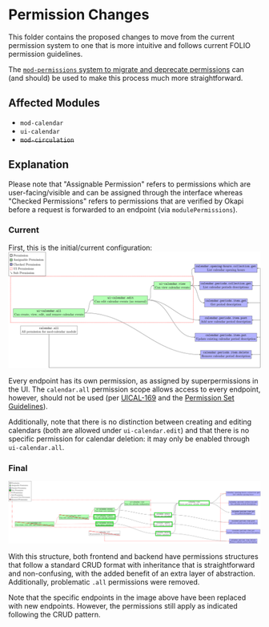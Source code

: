 # Permission Changes

This folder contains the proposed changes to move from the current permission system to one that is
more intuitive and follows current FOLIO permission guidelines.

The
[`mod-permissions` system to migrate and deprecate permissions](https://wiki.folio.org/display/DD/Migration+of+Static+Permissions+Upon+Upgrade#MigrationofStaticPermissionsUponUpgrade-ChangestoOKAPI)
can (and should) be used to make this process much more straightforward.

## Affected Modules

- `mod-calendar`
- `ui-calendar`
- ~~`mod-circulation`~~

## Explanation

Please note that "Assignable Permission" refers to permissions which are user-facing/visible and can
be assigned through the interface whereas "Checked Permissions" refers to permissions that are
verified by Okapi before a request is forwarded to an endpoint (via `modulePermissions`).

### Current

First, this is the initial/current configuration:
![img](https://raw.githubusercontent.com/ualibweb/ua-folio-docs/main/docs/mod-calendar-2.0-changes/permissions/current.png)

Every endpoint has its own permission, as assigned by superpermissions in the UI. The `calendar.all`
permission scope allows access to every endpoint, however, should not be used (per
[UICAL-169](https://issues.folio.org/projects/UICAL/issues/UICAL-169?filter=allopenissues) and the
[Permission Set Guidelines](https://wiki.folio.org/display/DD/Permission+Set+Guidelines#PermissionSetGuidelines-Using*.allPermissions)).

Additionally, note that there is no distinction between creating and editing calendars (both are
allowed under `ui-calendar.edit`) and that there is no specific permission for calendar deletion: it
may only be enabled through `ui-calendar.all`.

### Final

![img](https://raw.githubusercontent.com/ualibweb/ua-folio-docs/main/docs/mod-calendar-2.0-changes/permissions/final.png)

With this structure, both frontend and backend have permissions structures that follow a standard
CRUD format with inheritance that is straightforward and non-confusing, with the added benefit of an
extra layer of abstraction. Additionally, problematic `.all` permissions were removed.

Note that the specific endpoints in the image above have been replaced with new endpoints. However,
the permissions still apply as indicated following the CRUD pattern.
